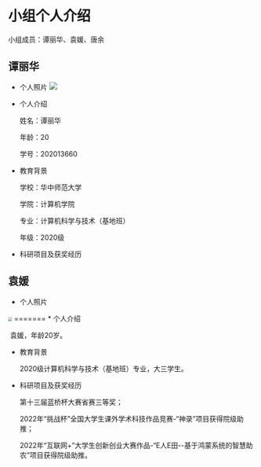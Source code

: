 # 小组个人介绍

小组成员：谭丽华、袁媛、唐余



## 谭丽华

* 个人照片
![](../../%E5%AD%A6%E6%A0%A1%E8%AF%BE%E7%A8%8B/%E6%A8%A1%E5%BC%8F%E8%AF%86%E5%88%AB/picture/tan-16812897285853.jpg)

* 个人介绍


  姓名：谭丽华 

  年龄：20

  学号：202013660

* 教育背景

  学校：华中师范大学
  
  学院：计算机学院
  
  专业：计算机科学与技术（基地班）
  
  年级：2020级

* 科研项目及获奖经历
  



## 袁媛

* 个人照片

<img src="https://great.wzznft.com/i/2023/04/12/qsryee.jpg" style="zoom:50%;" />
=======
* 个人介绍

​		袁媛，年龄20岁。

* 教育背景

  2020级计算机科学与技术（基地班）专业，大三学生。

* 科研项目及获奖经历

  第十三届蓝桥杯大赛省赛三等奖；

  2022年“挑战杯”全国大学生课外学术科技作品竞赛-“神录”项目获得院级助推；

  2022年“互联网+”大学生创新创业大赛作品-“E人E田--基于鸿蒙系统的智慧助农”项目获得院级助推。

  

  





